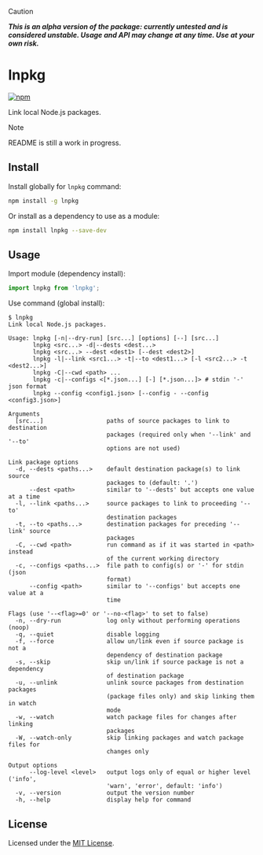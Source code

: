 [npm-img]: https://img.shields.io/npm/v/lnpkg.svg
[npm-url]: https://www.npmjs.com/package/lnpkg

> [!CAUTION]
>
> **_This is an alpha version of the package: currently untested and is considered unstable. Usage and API may change at any time. Use at your own risk._**

# lnpkg

[![npm][npm-img]][npm-url]

Link local Node.js packages.

> [!NOTE]
>
> README is still a work in progress.

## Install

Install globally for `lnpkg` command:

```sh
npm install -g lnpkg
```

Or install as a dependency to use as a module:

```sh
npm install lnpkg --save-dev
```

## Usage

Import module (dependency install):

```javascript
import lnpkg from 'lnpkg';
```

Use command (global install):

```text
$ lnpkg
Link local Node.js packages.

Usage: lnpkg [-n|--dry-run] [src...] [options] [--] [src...]
       lnpkg <src...> -d|--dests <dest...>
       lnpkg <src...> --dest <dest1> [--dest <dest2>]
       lnpkg -l|--link <src1...> -t|--to <dest1...> [-l <src2...> -t <dest2...>]
       lnpkg -C|--cwd <path> ...
       lnpkg -c|--configs <[*.json...] [-] [*.json...]> # stdin '-' json format
       lnpkg --config <config1.json> [--config - --config <config3.json>]

Arguments
  [src...]                  paths of source packages to link to destination
                            packages (required only when '--link' and '--to'
                            options are not used)

Link package options
  -d, --dests <paths...>    default destination package(s) to link source
                            packages to (default: '.')
      --dest <path>         similar to '--dests' but accepts one value at a time
  -l, --link <paths...>     source packages to link to proceeding '--to'
                            destination packages
  -t, --to <paths...>       destination packages for preceding '--link' source
                            packages
  -C, --cwd <path>          run command as if it was started in <path> instead
                            of the current working directory
  -c, --configs <paths...>  file path to config(s) or '-' for stdin (json
                            format)
      --config <path>       similar to '--configs' but accepts one value at a
                            time

Flags (use '--<flag>=0' or '--no-<flag>' to set to false)
  -n, --dry-run             log only without performing operations (noop)
  -q, --quiet               disable logging
  -f, --force               allow un/link even if source package is not a
                            dependency of destination package
  -s, --skip                skip un/link if source package is not a dependency
                            of destination package
  -u, --unlink              unlink source packages from destination packages
                            (package files only) and skip linking them in watch
                            mode
  -w, --watch               watch package files for changes after linking
                            packages
  -W, --watch-only          skip linking packages and watch package files for
                            changes only

Output options
      --log-level <level>   output logs only of equal or higher level ('info',
                            'warn', 'error', default: 'info')
  -v, --version             output the version number
  -h, --help                display help for command
```

## License

Licensed under the [MIT License](LICENSE).
